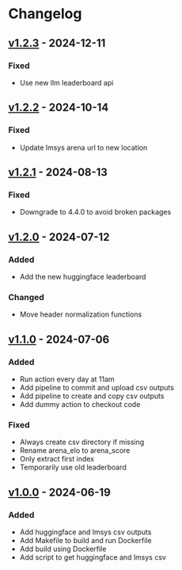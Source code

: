 # Changelog

## [v1.2.3](https://github.com/fboulnois/llm-leaderboard-csv/compare/v1.2.2...v1.2.3) - 2024-12-11

### Fixed

* Use new llm leaderboard api

## [v1.2.2](https://github.com/fboulnois/llm-leaderboard-csv/compare/v1.2.1...v1.2.2) - 2024-10-14

### Fixed

* Update lmsys arena url to new location

## [v1.2.1](https://github.com/fboulnois/llm-leaderboard-csv/compare/v1.2.0...v1.2.1) - 2024-08-13

### Fixed

* Downgrade to 4.4.0 to avoid broken packages

## [v1.2.0](https://github.com/fboulnois/llm-leaderboard-csv/compare/v1.1.0...v1.2.0) - 2024-07-12

### Added

* Add the new huggingface leaderboard

### Changed

* Move header normalization functions

## [v1.1.0](https://github.com/fboulnois/llm-leaderboard-csv/compare/v1.0.0...v1.1.0) - 2024-07-06

### Added

* Run action every day at 11am
* Add pipeline to commit and upload csv outputs
* Add pipeline to create and copy csv outputs
* Add dummy action to checkout code

### Fixed

* Always create csv directory if missing
* Rename arena_elo to arena_score
* Only extract first index
* Temporarily use old leaderboard

## [v1.0.0](https://github.com/fboulnois/llm-leaderboard-csv/releases/tag/v1.0.0) - 2024-06-19

### Added

* Add huggingface and lmsys csv outputs
* Add Makefile to build and run Dockerfile
* Add build using Dockerfile
* Add script to get huggingface and lmsys csv
